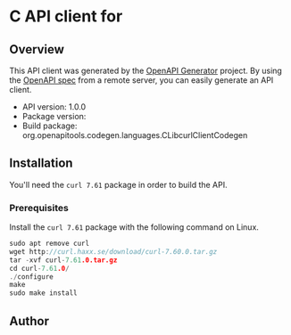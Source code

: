 # C API client for 

## Overview
This API client was generated by the [OpenAPI Generator](https://openapi-generator.tech) project. By using the [OpenAPI spec](https://openapis.org) from a remote server, you can easily generate an API client.

- API version: 1.0.0
- Package version: 
- Build package: org.openapitools.codegen.languages.CLibcurlClientCodegen

## Installation
You'll need the `curl 7.61` package in order to build the API.

### Prerequisites
Install the `curl 7.61` package with the following command on Linux.
```C
sudo apt remove curl
wget http://curl.haxx.se/download/curl-7.60.0.tar.gz
tar -xvf curl-7.61.0.tar.gz
cd curl-7.61.0/
./configure
make
sudo make install
```


## Author



